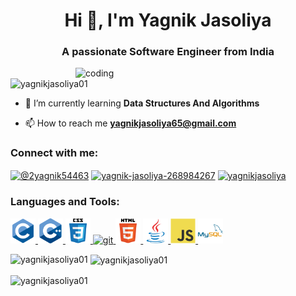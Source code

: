 <h1 align="center">Hi 👋, I'm Yagnik Jasoliya</h1>
<h3 align="center">A passionate Software Engineer from India</h3>

<img align="right" alt="coding" width="400" src="https://devmaster.edu.vn/uploads/images/chia-se-kien-thuc/ezgif_com-resize%20(1).gif">


<p align="left"> <img src="https://komarev.com/ghpvc/?username=yagnikjasoliya01&label=Profile%20views&color=0e75b6&style=flat" alt="yagnikjasoliya01" /> </p>

- 🌱 I’m currently learning **Data Structures And Algorithms**

- 📫 How to reach me **yagnikjasoliya65@gmail.com**

<h3 align="left">Connect with me:</h3>
<p align="left">
<a href="https://twitter.com/@2yagnik54463" target="blank"><img align="center" src="https://raw.githubusercontent.com/rahuldkjain/github-profile-readme-generator/master/src/images/icons/Social/twitter.svg" alt="@2yagnik54463" height="30" width="40" /></a>
<a href="https://linkedin.com/in/yagnik-jasoliya-268984267" target="blank"><img align="center" src="https://raw.githubusercontent.com/rahuldkjain/github-profile-readme-generator/master/src/images/icons/Social/linked-in-alt.svg" alt="yagnik-jasoliya-268984267" height="30" width="40" /></a>
<a href="https://www.leetcode.com/yagnikjasoliya" target="blank"><img align="center" src="https://raw.githubusercontent.com/rahuldkjain/github-profile-readme-generator/master/src/images/icons/Social/leet-code.svg" alt="yagnikjasoliya" height="30" width="40" /></a>
</p>

<h3 align="left">Languages and Tools:</h3>
<p align="left"> <a href="https://www.cprogramming.com/" target="_blank" rel="noreferrer"> <img src="https://raw.githubusercontent.com/devicons/devicon/master/icons/c/c-original.svg" alt="c" width="40" height="40"/> </a> <a href="https://www.w3schools.com/cpp/" target="_blank" rel="noreferrer"> <img src="https://raw.githubusercontent.com/devicons/devicon/master/icons/cplusplus/cplusplus-original.svg" alt="cplusplus" width="40" height="40"/> </a> <a href="https://www.w3schools.com/css/" target="_blank" rel="noreferrer"> <img src="https://raw.githubusercontent.com/devicons/devicon/master/icons/css3/css3-original-wordmark.svg" alt="css3" width="40" height="40"/> </a> <a href="https://git-scm.com/" target="_blank" rel="noreferrer"> <img src="https://www.vectorlogo.zone/logos/git-scm/git-scm-icon.svg" alt="git" width="40" height="40"/> </a> <a href="https://www.w3.org/html/" target="_blank" rel="noreferrer"> <img src="https://raw.githubusercontent.com/devicons/devicon/master/icons/html5/html5-original-wordmark.svg" alt="html5" width="40" height="40"/> </a> <a href="https://www.java.com" target="_blank" rel="noreferrer"> <img src="https://raw.githubusercontent.com/devicons/devicon/master/icons/java/java-original.svg" alt="java" width="40" height="40"/> </a> <a href="https://developer.mozilla.org/en-US/docs/Web/JavaScript" target="_blank" rel="noreferrer"> <img src="https://raw.githubusercontent.com/devicons/devicon/master/icons/javascript/javascript-original.svg" alt="javascript" width="40" height="40"/> </a> <a href="https://www.mysql.com/" target="_blank" rel="noreferrer"> <img src="https://raw.githubusercontent.com/devicons/devicon/master/icons/mysql/mysql-original-wordmark.svg" alt="mysql" width="40" height="40"/> </a> </p>

<p><img align="left" src="https://github-readme-stats.vercel.app/api/top-langs?username=yagnikjasoliya01&show_icons=true&locale=en&layout=compact" alt="yagnikjasoliya01" /></p>

<p>&nbsp;<img align="center" src="https://github-readme-stats.vercel.app/api?username=yagnikjasoliya01&show_icons=true&locale=en" alt="yagnikjasoliya01" /></p>


<p><img align="center" src="https://github-readme-streak-stats.herokuapp.com/?user=yagnikjasoliya01&" alt="yagnikjasoliya01" /></p>
